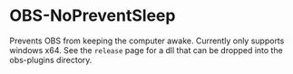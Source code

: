 # OBS-NoPreventSleep
Prevents OBS from keeping the computer awake. Currently only supports windows x64. See the `release` page for a dll that can be dropped into the obs-plugins directory.
